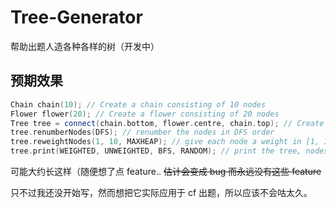 # Tree-Generator
帮助出题人造各种各样的树（开发中）

## 预期效果

```cpp
Chain chain(10); // Create a chain consisting of 10 nodes
Flower flower(20); // Create a flower consisting of 20 nodes
Tree tree = connect(chain.bottom, flower.centre, chain.top); // Create a tree consisting of the chain and the flower above, choose the top of the chain as the root
tree.renumberNodes(DFS); // renumber the nodes in DFS order
tree.reweightNodes(1, 10, MAXHEAP); // give each node a weight in [1, 10], each node's weight <= its father
tree.print(WEIGHTED, UNWEIGHTED, BFS, RANDOM); // print the tree, nodes weighted, edges unweighted, edges in BFS order, print either "u v" or "v u" randomly
```

可能大约长这样（随便想了点 feature.. ~~估计会变成 bug 而永远没有这些 feature~~

只不过我还没开始写，然而想把它实际应用于 cf 出题，所以应该不会咕太久。

